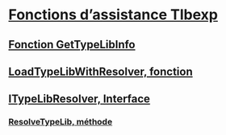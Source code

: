 # [Fonctions d’assistance Tlbexp](index.md)
## [Fonction GetTypeLibInfo](gettypelibinfo-function.md)
## [LoadTypeLibWithResolver, fonction](loadtypelibwithresolver-function.md)
## [ITypeLibResolver, Interface](itypelibresolver-interface.md)
### [ResolveTypeLib, méthode](resolvetypelib-method.md)
